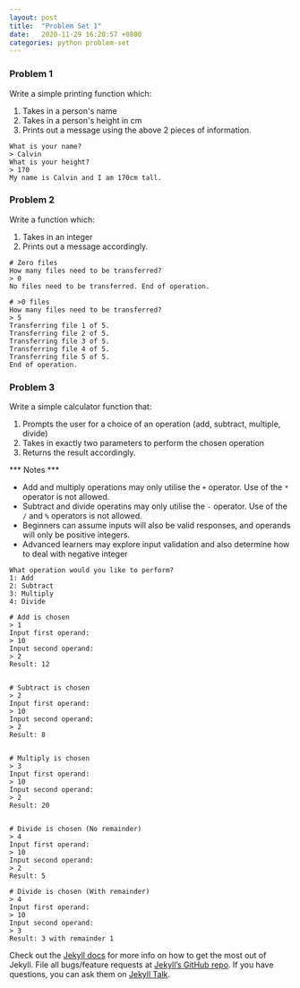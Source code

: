 ```yaml
---
layout: post
title:  "Problem Set 1"
date:   2020-11-29 16:20:57 +0800
categories: python problem-set
---
```


### Problem 1 ###
Write a simple printing function which:
1. Takes in a person's name
2. Takes in a person's height in cm
3. Prints out a message using the above 2 pieces of information.

```
What is your name?
> Calvin
What is your height?
> 170
My name is Calvin and I am 170cm tall.
```

### Problem 2 ###
Write a function which:
1. Takes in an integer
2. Prints out a message accordingly.

```
# Zero files
How many files need to be transferred?
> 0
No files need to be transferred. End of operation.

# >0 files
How many files need to be transferred?
> 5
Transferring file 1 of 5.
Transferring file 2 of 5.
Transferring file 3 of 5.
Transferring file 4 of 5.
Transferring file 5 of 5.
End of operation.
```

### Problem 3 ###
Write a simple calculator function that:
1. Prompts the user for a choice of an operation (add, subtract, multiple, divide)
2. Takes in exactly two parameters to perform the chosen operation
3. Returns the result accordingly.

*** Notes ***
* Add and multiply operations may only utilise the `+` operator. Use of the `*` operator is not allowed.
* Subtract and divide operatins may only utilise the `-` operator. Use of the `/` and `%` operators is not allowed.
* Beginners can assume inputs will also be valid responses, and operands will only be positive integers.
* Advanced learners may explore input validation and also determine how to deal with negative integer

```
What operation would you like to perform?
1: Add
2: Subtract
3: Multiply
4: Divide

# Add is chosen
> 1
Input first operand:
> 10
Input second operand:
> 2
Result: 12


# Subtract is chosen
> 2
Input first operand:
> 10
Input second operand:
> 2
Result: 8


# Multiply is chosen
> 3
Input first operand:
> 10
Input second operand:
> 2
Result: 20


# Divide is chosen (No remainder)
> 4
Input first operand:
> 10
Input second operand:
> 2
Result: 5

# Divide is chosen (With remainder)
> 4
Input first operand:
> 10
Input second operand:
> 3
Result: 3 with remainder 1
```


Check out the [Jekyll docs][jekyll-docs] for more info on how to get the most out of Jekyll. File all bugs/feature requests at [Jekyll’s GitHub repo][jekyll-gh]. If you have questions, you can ask them on [Jekyll Talk][jekyll-talk].

[jekyll-docs]: https://jekyllrb.com/docs/home
[jekyll-gh]:   https://github.com/jekyll/jekyll
[jekyll-talk]: https://talk.jekyllrb.com/
